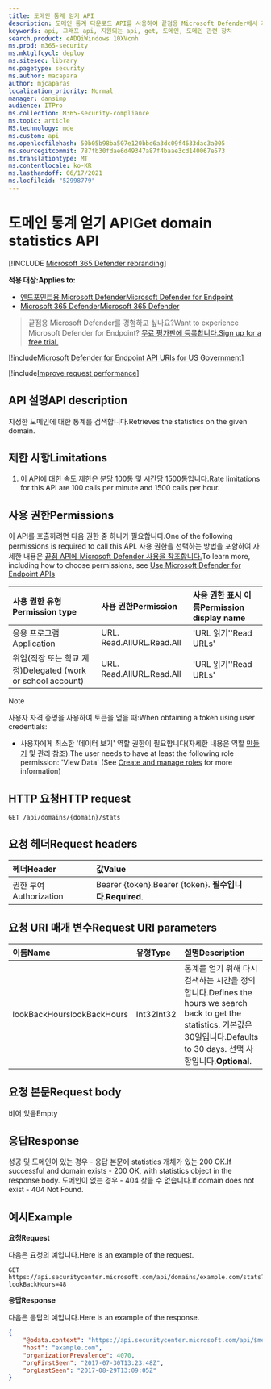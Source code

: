 ```yaml
---
title: 도메인 통계 얻기 API
description: 도메인 통계 다운로드 API를 사용하여 끝점용 Microsoft Defender에서 지정한 도메인에 대한 통계를 검색하는 방법을 학습합니다.
keywords: api, 그래프 api, 지원되는 api, get, 도메인, 도메인 관련 장치
search.product: eADQiWindows 10XVcnh
ms.prod: m365-security
ms.mktglfcycl: deploy
ms.sitesec: library
ms.pagetype: security
ms.author: macapara
author: mjcaparas
localization_priority: Normal
manager: dansimp
audience: ITPro
ms.collection: M365-security-compliance
ms.topic: article
MS.technology: mde
ms.custom: api
ms.openlocfilehash: 50b05b98ba507e120bbd6a3dc09f4633dac3a005
ms.sourcegitcommit: 787fb30fdae6d49347a87f4baae3cd140067e573
ms.translationtype: MT
ms.contentlocale: ko-KR
ms.lasthandoff: 06/17/2021
ms.locfileid: "52998779"
---
```

# <a name="get-domain-statistics-api"></a><span data-ttu-id="82066-104">도메인 통계 얻기 API</span><span class="sxs-lookup"><span data-stu-id="82066-104">Get domain statistics API</span></span>

[!INCLUDE [Microsoft 365 Defender rebranding](../../includes/microsoft-defender.md)]

<span data-ttu-id="82066-105">**적용 대상:**</span><span class="sxs-lookup"><span data-stu-id="82066-105">**Applies to:**</span></span>
- [<span data-ttu-id="82066-106">엔드포인트용 Microsoft Defender</span><span class="sxs-lookup"><span data-stu-id="82066-106">Microsoft Defender for Endpoint</span></span>](https://go.microsoft.com/fwlink/p/?linkid=2154037)
- [<span data-ttu-id="82066-107">Microsoft 365 Defender</span><span class="sxs-lookup"><span data-stu-id="82066-107">Microsoft 365 Defender</span></span>](https://go.microsoft.com/fwlink/?linkid=2118804)

> <span data-ttu-id="82066-108">끝점용 Microsoft Defender를 경험하고 싶나요?</span><span class="sxs-lookup"><span data-stu-id="82066-108">Want to experience Microsoft Defender for Endpoint?</span></span> [<span data-ttu-id="82066-109">무료 평가판에 등록합니다.</span><span class="sxs-lookup"><span data-stu-id="82066-109">Sign up for a free trial.</span></span>](https://www.microsoft.com/microsoft-365/windows/microsoft-defender-atp?ocid=docs-wdatp-exposedapis-abovefoldlink) 

[!include[Microsoft Defender for Endpoint API URIs for US Government](../../includes/microsoft-defender-api-usgov.md)]

[!include[Improve request performance](../../includes/improve-request-performance.md)]


## <a name="api-description"></a><span data-ttu-id="82066-110">API 설명</span><span class="sxs-lookup"><span data-stu-id="82066-110">API description</span></span>
<span data-ttu-id="82066-111">지정한 도메인에 대한 통계를 검색합니다.</span><span class="sxs-lookup"><span data-stu-id="82066-111">Retrieves the statistics on the given domain.</span></span>


## <a name="limitations"></a><span data-ttu-id="82066-112">제한 사항</span><span class="sxs-lookup"><span data-stu-id="82066-112">Limitations</span></span>
1. <span data-ttu-id="82066-113">이 API에 대한 속도 제한은 분당 100통 및 시간당 1500통입니다.</span><span class="sxs-lookup"><span data-stu-id="82066-113">Rate limitations for this API are 100 calls per minute and 1500 calls per hour.</span></span>


## <a name="permissions"></a><span data-ttu-id="82066-114">사용 권한</span><span class="sxs-lookup"><span data-stu-id="82066-114">Permissions</span></span>
<span data-ttu-id="82066-115">이 API를 호출하려면 다음 권한 중 하나가 필요합니다.</span><span class="sxs-lookup"><span data-stu-id="82066-115">One of the following permissions is required to call this API.</span></span> <span data-ttu-id="82066-116">사용 권한을 선택하는 방법을 포함하여 자세한 내용은 [끝점 API에 Microsoft Defender 사용을 참조합니다.](apis-intro.md)</span><span class="sxs-lookup"><span data-stu-id="82066-116">To learn more, including how to choose permissions, see [Use Microsoft Defender for Endpoint APIs](apis-intro.md)</span></span>

<span data-ttu-id="82066-117">사용 권한 유형</span><span class="sxs-lookup"><span data-stu-id="82066-117">Permission type</span></span> |   <span data-ttu-id="82066-118">사용 권한</span><span class="sxs-lookup"><span data-stu-id="82066-118">Permission</span></span>  |   <span data-ttu-id="82066-119">사용 권한 표시 이름</span><span class="sxs-lookup"><span data-stu-id="82066-119">Permission display name</span></span>
:---|:---|:---
<span data-ttu-id="82066-120">응용 프로그램</span><span class="sxs-lookup"><span data-stu-id="82066-120">Application</span></span> |   <span data-ttu-id="82066-121">URL. Read.All</span><span class="sxs-lookup"><span data-stu-id="82066-121">URL.Read.All</span></span> |  <span data-ttu-id="82066-122">'URL 읽기'</span><span class="sxs-lookup"><span data-stu-id="82066-122">'Read URLs'</span></span>
<span data-ttu-id="82066-123">위임(직장 또는 학교 계정)</span><span class="sxs-lookup"><span data-stu-id="82066-123">Delegated (work or school account)</span></span> | <span data-ttu-id="82066-124">URL. Read.All</span><span class="sxs-lookup"><span data-stu-id="82066-124">URL.Read.All</span></span> | <span data-ttu-id="82066-125">'URL 읽기'</span><span class="sxs-lookup"><span data-stu-id="82066-125">'Read URLs'</span></span>

>[!Note]
> <span data-ttu-id="82066-126">사용자 자격 증명을 사용하여 토큰을 얻을 때:</span><span class="sxs-lookup"><span data-stu-id="82066-126">When obtaining a token using user credentials:</span></span>
>- <span data-ttu-id="82066-127">사용자에게 최소한 '데이터 보기' 역할 권한이 필요합니다(자세한 내용은 역할 [만들기](user-roles.md) 및 관리 참조).</span><span class="sxs-lookup"><span data-stu-id="82066-127">The user needs to have at least the following role permission: 'View Data' (See [Create and manage roles](user-roles.md) for more information)</span></span>

## <a name="http-request"></a><span data-ttu-id="82066-128">HTTP 요청</span><span class="sxs-lookup"><span data-stu-id="82066-128">HTTP request</span></span>
```
GET /api/domains/{domain}/stats
```

## <a name="request-headers"></a><span data-ttu-id="82066-129">요청 헤더</span><span class="sxs-lookup"><span data-stu-id="82066-129">Request headers</span></span>

<span data-ttu-id="82066-130">헤더</span><span class="sxs-lookup"><span data-stu-id="82066-130">Header</span></span> | <span data-ttu-id="82066-131">값</span><span class="sxs-lookup"><span data-stu-id="82066-131">Value</span></span> 
:---|:---
<span data-ttu-id="82066-132">권한 부여</span><span class="sxs-lookup"><span data-stu-id="82066-132">Authorization</span></span> | <span data-ttu-id="82066-133">Bearer {token}.</span><span class="sxs-lookup"><span data-stu-id="82066-133">Bearer {token}.</span></span> <span data-ttu-id="82066-134">**필수입니다**.</span><span class="sxs-lookup"><span data-stu-id="82066-134">**Required**.</span></span>

## <a name="request-uri-parameters"></a><span data-ttu-id="82066-135">요청 URI 매개 변수</span><span class="sxs-lookup"><span data-stu-id="82066-135">Request URI parameters</span></span>

<span data-ttu-id="82066-136">이름</span><span class="sxs-lookup"><span data-stu-id="82066-136">Name</span></span> | <span data-ttu-id="82066-137">유형</span><span class="sxs-lookup"><span data-stu-id="82066-137">Type</span></span> | <span data-ttu-id="82066-138">설명</span><span class="sxs-lookup"><span data-stu-id="82066-138">Description</span></span>
:---|:---|:---
<span data-ttu-id="82066-139">lookBackHours</span><span class="sxs-lookup"><span data-stu-id="82066-139">lookBackHours</span></span> | <span data-ttu-id="82066-140">Int32</span><span class="sxs-lookup"><span data-stu-id="82066-140">Int32</span></span> | <span data-ttu-id="82066-141">통계를 얻기 위해 다시 검색하는 시간을 정의합니다.</span><span class="sxs-lookup"><span data-stu-id="82066-141">Defines the hours we search back to get the statistics.</span></span> <span data-ttu-id="82066-142">기본값은 30일입니다.</span><span class="sxs-lookup"><span data-stu-id="82066-142">Defaults to 30 days.</span></span> <span data-ttu-id="82066-143">선택 사항입니다.</span><span class="sxs-lookup"><span data-stu-id="82066-143">**Optional**.</span></span>

## <a name="request-body"></a><span data-ttu-id="82066-144">요청 본문</span><span class="sxs-lookup"><span data-stu-id="82066-144">Request body</span></span>
<span data-ttu-id="82066-145">비어 있음</span><span class="sxs-lookup"><span data-stu-id="82066-145">Empty</span></span>

## <a name="response"></a><span data-ttu-id="82066-146">응답</span><span class="sxs-lookup"><span data-stu-id="82066-146">Response</span></span>
<span data-ttu-id="82066-147">성공 및 도메인이 있는 경우 - 응답 본문에 statistics 개체가 있는 200 OK.</span><span class="sxs-lookup"><span data-stu-id="82066-147">If successful and domain exists - 200 OK, with statistics object in the response body.</span></span> <span data-ttu-id="82066-148">도메인이 없는 경우 - 404 찾을 수 없습니다.</span><span class="sxs-lookup"><span data-stu-id="82066-148">If domain does not exist - 404 Not Found.</span></span>


## <a name="example"></a><span data-ttu-id="82066-149">예시</span><span class="sxs-lookup"><span data-stu-id="82066-149">Example</span></span>

<span data-ttu-id="82066-150">**요청**</span><span class="sxs-lookup"><span data-stu-id="82066-150">**Request**</span></span>

<span data-ttu-id="82066-151">다음은 요청의 예입니다.</span><span class="sxs-lookup"><span data-stu-id="82066-151">Here is an example of the request.</span></span>

```http
GET https://api.securitycenter.microsoft.com/api/domains/example.com/stats?lookBackHours=48
```

<span data-ttu-id="82066-152">**응답**</span><span class="sxs-lookup"><span data-stu-id="82066-152">**Response**</span></span>

<span data-ttu-id="82066-153">다음은 응답의 예입니다.</span><span class="sxs-lookup"><span data-stu-id="82066-153">Here is an example of the response.</span></span>


```json
{
    "@odata.context": "https://api.securitycenter.microsoft.com/api/$metadata#microsoft.windowsDefenderATP.api.InOrgDomainStats",
    "host": "example.com",
    "organizationPrevalence": 4070,
    "orgFirstSeen": "2017-07-30T13:23:48Z",
    "orgLastSeen": "2017-08-29T13:09:05Z"
}
```
